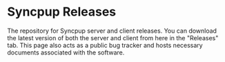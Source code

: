 # Syncpup Releases
The repository for Syncpup server and client releases. You can download the latest version of both the server and client from here in the "Releases" tab. This page also acts as a public bug tracker and hosts necessary documents associated with the software.
